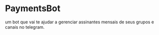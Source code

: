 # PaymentsBot
um bot que vai te ajudar a gerenciar assinantes mensais de seus grupos e canais no telegram.

